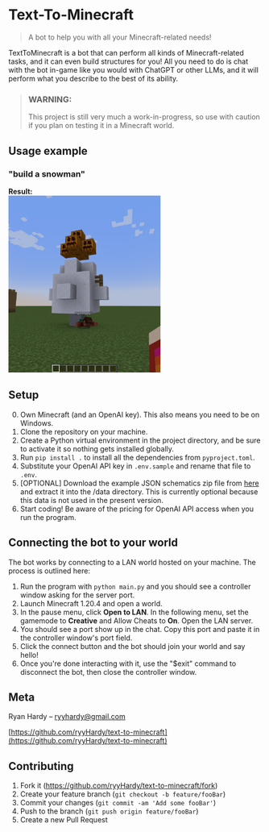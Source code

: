 # Text-To-Minecraft
>
> A bot to help you with all your Minecraft-related needs!

TextToMinecraft is a bot that can perform all kinds of Minecraft-related tasks, and it can even build structures for you! All you need to do is chat with the bot in-game like you would with ChatGPT or other LLMs, and it will perform what you describe to the best of its ability.

> ### WARNING:
> 
> This project is still very much a work-in-progress, so use with caution if you plan on testing it in a Minecraft world.
<!--
![](header.png)

## Installation

OS X & Linux:

```sh
npm install my-crazy-module --save
```

Windows:

```sh
edit autoexec.bat
```
-->
## Usage example

### "build a snowman"

**Result:**\
<img src="assets/he_built_a_snowman.png" width=60%>

## Setup

0. Own Minecraft (and an OpenAI key). This also means you need to be on Windows.
1. Clone the repository on your machine.
2. Create a Python virtual environment in the project directory, and be sure to activate it so nothing gets installed globally.
3. Run ``pip install .`` to install all the dependencies from ``pyproject.toml``.
4. Substitute your OpenAI API key in ``.env.sample`` and rename that file to ``.env``.
5. \[OPTIONAL] Download the example JSON schematics zip file from [here](https://drive.google.com/drive/folders/1q03E-f1bOjCPomgHZ7Lgc39NZP9RZczs?usp=sharing) and extract it into the /data directory. This is currently optional because this data is not used in the present version.
6. Start coding! Be aware of the pricing for OpenAI API access when you run the program.

## Connecting the bot to your world

The bot works by connecting to a LAN world hosted on your machine. The process is outlined here:

1. Run the program with ``python main.py`` and you should see a controller window asking for the server port.
2. Launch Minecraft 1.20.4 and open a world.
3. In the pause menu, click **Open to LAN**. In the following menu, set the gamemode to **Creative** and Allow Cheats to **On**. Open the LAN server.
4. You should see a port show up in the chat. Copy this port and paste it in the controller window's port field.
5. Click the connect button and the bot should join your world and say hello!
6. Once you're done interacting with it, use the "\$exit" command to disconnect the bot, then close the controller window.
<!--
## Release History

* 0.2.1
  * CHANGE: Update docs (module code remains unchanged)
* 0.2.0
  * CHANGE: Remove `setDefaultXYZ()`
  * ADD: Add `init()`
* 0.1.1
  * FIX: Crash when calling `baz()` (Thanks @GenerousContributorName!)
* 0.1.0
  * The first proper release
  * CHANGE: Rename `foo()` to `bar()`
* 0.0.1
  * Work in progress
-->
## Meta

Ryan Hardy – <ryyhardy@gmail.com>

[https://github.com/ryyHardy/text-to-minecraft](https://github.com/ryyHardy/text-to-minecraft)

## Contributing

1. Fork it (<https://github.com/ryyHardy/text-to-minecraft/fork>)
2. Create your feature branch (`git checkout -b feature/fooBar`)
3. Commit your changes (`git commit -am 'Add some fooBar'`)
4. Push to the branch (`git push origin feature/fooBar`)
5. Create a new Pull Request
